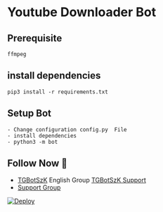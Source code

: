 # Youtube Downloader Bot
## Prerequisite
    ffmpeg
  
    
## install dependencies
    pip3 install -r requirements.txt


## Setup Bot
    - Change configuration config.py  File
    - install dependencies
    - python3 -m bot
    
## Follow Now 🤩
* [TGBotSzK](https://telegram.dog/TGBotSzK) English Group [TGBotSzK Support](https://telegram.dog/TGBotSzKSupport)
* [Support Group](https://telegram.dog/MizoInFoTel1)

[![Deploy](https://www.herokucdn.com/deploy/button.svg)](https://heroku.com/deploy?template=https://github.com/ZauteKm/YT-Downloader/tree/master)
